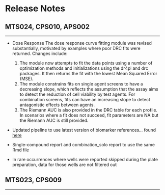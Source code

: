 # Release Notes

## MTS024, CPS010, APS002
***

* Dose Response 
The dose response curve fitting module was revised substantially, motivated by examples where poor DRC fits were returned. Changes include:
  1. The module now attempts to fit the data points using a number of optimization methods and initializations using the dr4pl and drc packages. It then returns the fit with the lowest Mean Squared Error (MSE).
  2. The module constrains fits on single agent screens to have a decreasing slope, which reflects the assumption that the assay aims to detect the reduction of cell viability by test agents. For combination screens, fits can have an increasing slope to detect antagonistic effects between agents.
  3. The Riemann AUC is also provided in the DRC table for each profile. In scenarios where a fit does not succeed, fit parameters are NA but the Riemann AUC is still provided.

* Updated pipeline to use latest version of biomarker references... found [here](link_to_dataset)

* Single-compound report and combination_solo report to use the same Rmd file

* In rare occurrences where wells were reported skipped during the plate preparation, data for those wells are not filtered out  

## MTS023, CPS009
***

